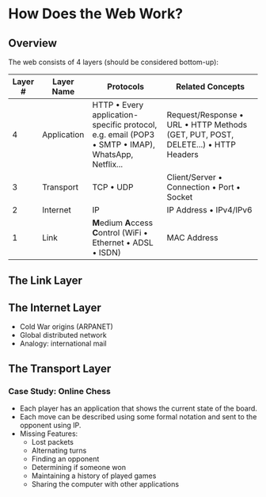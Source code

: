 # How Does the Web Work?

## Overview

The web consists of 4 layers (should be considered bottom-up):

| Layer # | Layer Name | Protocols | Related Concepts |
|---------|------------|-----------|------------------|
| 4 | Application | HTTP &bull; Every application-specific protocol, e.g. email (POP3 &bull; SMTP &bull; IMAP), WhatsApp, Netflix... | Request/Response &bull; URL &bull; HTTP Methods (GET, PUT, POST, DELETE...) &bull; HTTP Headers
| 3 | Transport | TCP &bull; UDP | Client/Server &bull; Connection &bull; Port &bull; Socket
| 2 | Internet   | IP | IP Address &bull; IPv4/IPv6
| 1 | Link      | **M**edium **A**ccess **C**ontrol (WiFi &bull; Ethernet &bull; ADSL &bull; ISDN) | MAC Address

## The Link Layer

## The Internet Layer
- Cold War origins (ARPANET)
- Global distributed network
- Analogy: international mail

## The Transport Layer

### Case Study: Online Chess
- Each player has an application that shows the current state of the board.
- Each move can be described using some formal notation and sent to the opponent using IP.
- Missing Features:
    - Lost packets
    - Alternating turns
    - Finding an opponent
    - Determining if someone won
    - Maintaining a history of played games
    - Sharing the computer with other applications